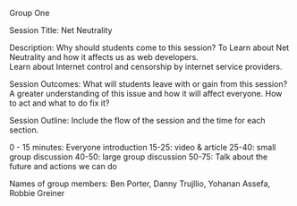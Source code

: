 Group One

Session Title: Net Neutrality

Description: Why should students come to this session?
To Learn about Net Neutrality and how it affects us as web developers.  
Learn about Internet control and censorship by internet service providers.

Session Outcomes: What will students leave with or gain from this session?
A greater understanding of this issue and how it will affect everyone.
How to act and what to do fix it?

Session Outline: Include the flow of the session and the time for each section.

0 - 15 minutes: Everyone introduction
15-25: video & article
25-40: small group discussion
40-50: large group discussion
50-75: Talk about the future and actions we can do 


Names of group members: Ben Porter, Danny Trujllio, Yohanan Assefa, Robbie Greiner

